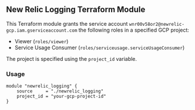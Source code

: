 ## New Relic Logging Terraform Module

This Terraform module grants the service account `wnr00v58or2@newrelic-gcp.iam.gserviceaccount.com` the following roles in a specified GCP project:

- Viewer (`roles/viewer`)
- Service Usage Consumer (`roles/serviceusage.serviceUsageConsumer`)

The project is specified using the `project_id` variable.

### Usage

```hcl
module "newrelic_logging" {
	source     = "./newrelic_logging"
	project_id = "your-gcp-project-id"
}
```
